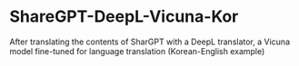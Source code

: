 # ShareGPT-DeepL-Vicuna-Kor
After translating the contents of SharGPT with a DeepL translator, a Vicuna model fine-tuned for language translation (Korean-English example)
